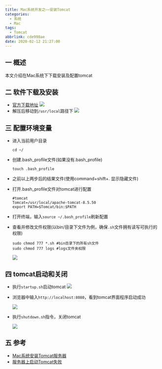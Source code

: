 ```yaml
---
title: Mac系统开发之——安装Tomcat
categories:
  - 系统
  - Mac
tags:
  - Tomcat
abbrlink: cde998ae
date: 2020-02-12 21:27:00
---
```

## 一 概述

本文介绍在Mac系统下下载安装及配置tomcat

<!--more-->

## 二 软件下载及安装

* [官方下载地址][1]
![][11]
* 解压后移动到`/usr/local`路径下
![][12]

## 三 配置环境变量
* 进入当前用户目录

  `cd ~/`

* 创建.bash_profile文件(如果没有.bash_profile)

  `touch .bash_profile`

* 之前以上两步后的结果文件(使用command+shift+. 显示隐藏文件)
  
* 打开.bash_profile文件对tomcat进行配置

  ```
  #tomcat
  Tomcat=/usr/local/apache-tomcat-8.5.50
  export PATH=$Tomcat/bin:$PATH
  ```


* 打开终端，输入`source ~/.bash_profile`刷新配置

* 查看并修改文件权限(以bin/目录下文件为例，确保`.sh`文件拥有读写可执行的权限)

  ```
  sudo chmod 777 *.sh #bin目录下的所有sh文件
  sudo chmod 777 logs #logs文件夹权限
  ```
  ![][13]
## 四 tomcat启动和关闭
* 执行`startup.sh`启动tomcat
  ![][14]
  
* 浏览器中输入`http://localhost:8080`，看到tomcat界面程序启动成功

  ![][15]
  
* 执行`shutdown.sh`指令，关闭tomcat

  ![][16]
## 五 参考

* [Mac系统安装Tomcat服务器](https://www.cnblogs.com/PyKK2019/p/10527296.html)
* [服务器上启动Tomcat失败][2]



[1]:https://tomcat.apache.org/download-90.cgi
[2]:https://blog.csdn.net/wangxinyao1997/article/details/89509861



[11]:https://raw.githubusercontent.com/PGzxc/images/master/2020/tomcat-page-downloadpng.png
[12]:https://raw.githubusercontent.com/PGzxc/images/master/2020/tomcat-unzip-mv-library.png
[13]:https://raw.githubusercontent.com/PGzxc/images/master/2020/tomcat-folder-quanxian-before.png
[14]:https://raw.githubusercontent.com/PGzxc/images/master/2020/tomcat-terminal-startup.png
[15]:https://raw.githubusercontent.com/PGzxc/images/master/2020/tomcat-start-webview.png
[16]:https://raw.githubusercontent.com/PGzxc/images/master/2020/tomcat-terminal-shutdown.png

